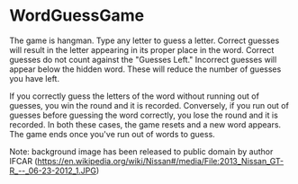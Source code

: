 # WordGuessGame
The game is hangman. Type any letter to guess a letter. Correct guesses will result in the letter appearing in its proper place in the word. Correct guesses do not count against the "Guesses Left." Incorrect guesses will appear below the hidden word. These will reduce the number of guesses you have left.

If you correctly guess the letters of the word without running out of guesses, you win the round and it is recorded. Conversely, if you run out of guesses before guessing the word correctly, you lose the round and it is recorded. In both these cases, the game resets and a new word appears. The game ends once you've run out of words to guess.

Note: background image has been released to public domain by author IFCAR (https://en.wikipedia.org/wiki/Nissan#/media/File:2013_Nissan_GT-R_--_06-23-2012_1.JPG)


